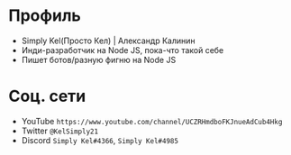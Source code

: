 # Профиль
- Simply Kel(Просто Кел) | Александр Калинин
- Инди-разработчик на Node JS, пока-что такой себе
- Пишет ботов/разную фигню на Node JS
# Соц. сети
- YouTube `https://www.youtube.com/channel/UCZRHmdboFKJnueAdCub4Hkg`
- Twitter `@KelSimply21`
- Discord `Simply Kel#4366`, `Simply Kel#4985`
